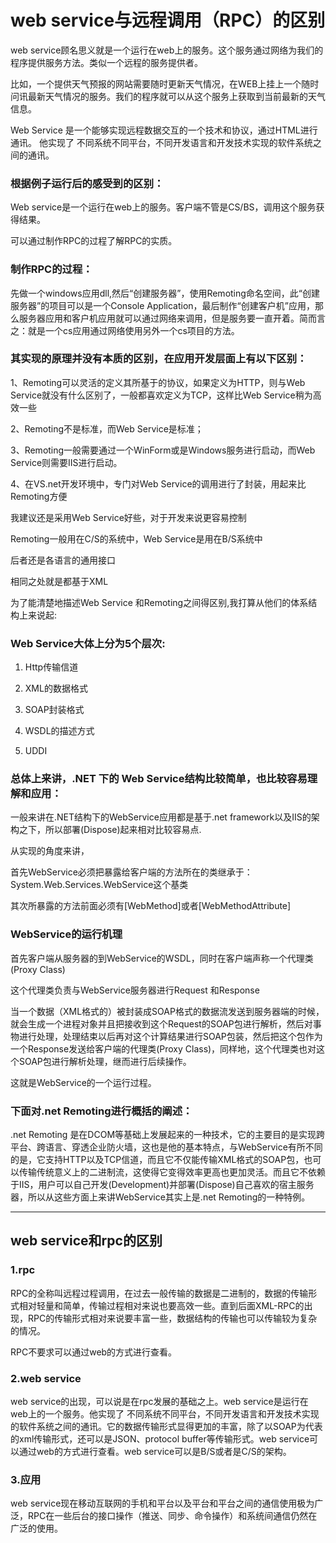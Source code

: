 web service与远程调用（RPC）的区别
==================================

web service顾名思义就是一个运行在web上的服务。这个服务通过网络为我们的程序提供服务方法。类似一个远程的服务提供者。

比如，一个提供天气预报的网站需要随时更新天气情况，在WEB上挂上一个随时问讯最新天气情况的服务。我们的程序就可以从这个服务上获取到当前最新的天气信息。

Web Service 是一个能够实现远程数据交互的一个技术和协议，通过HTML进行通讯。 他实现了 不同系统不同平台，不同开发语言和开发技术实现的软件系统之间的通讯。

### 根据例子运行后的感受到的区别：

Web service是一个运行在web上的服务。客户端不管是CS/BS，调用这个服务获得结果。

可以通过制作RPC的过程了解RPC的实质。

### 制作RPC的过程：

先做一个windows应用dll,然后“创建服务器”，使用Remoting命名空间，此“创建服务器”的项目可以是一个Console Application，最后制作“创建客户机”应用，那么服务器应用和客户机应用就可以通过网络来调用，但是服务要一直开着。简而言之：就是一个cs应用通过网络使用另外一个cs项目的方法。

### 其实现的原理并没有本质的区别，在应用开发层面上有以下区别：

1、Remoting可以灵活的定义其所基于的协议，如果定义为HTTP，则与Web Service就没有什么区别了，一般都喜欢定义为TCP，这样比Web Service稍为高效一些

2、Remoting不是标准，而Web Service是标准；

3、Remoting一般需要通过一个WinForm或是Windows服务进行启动，而Web Service则需要IIS进行启动。

4、在VS.net开发环境中，专门对Web Service的调用进行了封装，用起来比Remoting方便

我建议还是采用Web Service好些，对于开发来说更容易控制

Remoting一般用在C/S的系统中，Web Service是用在B/S系统中

后者还是各语言的通用接口

相同之处就是都基于XML

为了能清楚地描述Web Service 和Remoting之间得区别,我打算从他们的体系结构上来说起: 

### Web Service大体上分为5个层次: 

1. Http传输信道 

2. XML的数据格式 

3. SOAP封装格式 

4. WSDL的描述方式 

5. UDDI

### 总体上来讲，.NET 下的 Web Service结构比较简单，也比较容易理解和应用： 

一般来讲在.NET结构下的WebService应用都是基于.net framework以及IIS的架构之下，所以部署(Dispose)起来相对比较容易点. 

从实现的角度来讲，

首先WebService必须把暴露给客户端的方法所在的类继承于：System.Web.Services.WebService这个基类 

其次所暴露的方法前面必须有[WebMethod]或者[WebMethodAttribute]

### WebService的运行机理 

首先客户端从服务器的到WebService的WSDL，同时在客户端声称一个代理类(Proxy Class) 

这个代理类负责与WebService服务器进行Request 和Response 

当一个数据（XML格式的）被封装成SOAP格式的数据流发送到服务器端的时候，就会生成一个进程对象并且把接收到这个Request的SOAP包进行解析，然后对事物进行处理，处理结束以后再对这个计算结果进行SOAP包装，然后把这个包作为一个Response发送给客户端的代理类(Proxy Class)，同样地，这个代理类也对这个SOAP包进行解析处理，继而进行后续操作。

这就是WebService的一个运行过程。

### 下面对.net Remoting进行概括的阐述： 

.net Remoting 是在DCOM等基础上发展起来的一种技术，它的主要目的是实现跨平台、跨语言、穿透企业防火墙，这也是他的基本特点，与WebService有所不同的是，它支持HTTP以及TCP信道，而且它不仅能传输XML格式的SOAP包，也可以传输传统意义上的二进制流，这使得它变得效率更高也更加灵活。而且它不依赖于IIS，用户可以自己开发(Development)并部署(Dispose)自己喜欢的宿主服务器，所以从这些方面上来讲WebService其实上是.net Remoting的一种特例。

---

## web service和rpc的区别

### 1.rpc

RPC的全称叫远程过程调用，在过去一般传输的数据是二进制的，数据的传输形式相对轻量和简单，传输过程相对来说也要高效一些。直到后面XML-RPC的出现，RPC的传输形式相对来说要丰富一些，数据结构的传输也可以传输较为复杂的情况。

RPC不要求可以通过web的方式进行查看。

### 2.web service

web service的出现，可以说是在rpc发展的基础之上。web service是运行在web上的一个服务。他实现了 不同系统不同平台，不同开发语言和开发技术实现的软件系统之间的通讯。它的数据传输形式显得更加的丰富，除了以SOAP为代表的xml传输形式，还可以是JSON、protocol buffer等传输形式。web service可以通过web的方式进行查看。web service可以是B/S或者是C/S的架构。

### 3.应用

web service现在移动互联网的手机和平台以及平台和平台之间的通信使用极为广泛，RPC在一些后台的接口操作（推送、同步、命令操作）和系统间通信仍然在广泛的使用。
